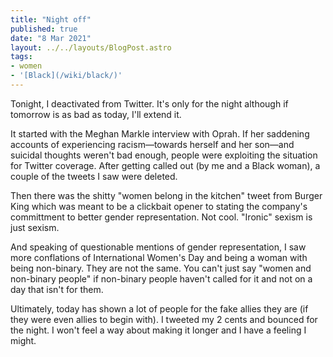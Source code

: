 ```yaml
---
title: "Night off"
published: true
date: "8 Mar 2021"
layout: ../../layouts/BlogPost.astro
tags:
- women
- '[Black](/wiki/black/)'
---
```


Tonight, I deactivated from Twitter. It's only for the night although if tomorrow is as bad as today, I'll extend it.

It started with the Meghan Markle interview with Oprah. If her saddening accounts of experiencing racism—towards herself and her son—and suicidal thoughts weren't bad enough, people were exploiting the situation for Twitter coverage. After getting called out (by me and a Black woman), a couple of the tweets I saw were deleted.

Then there was the shitty "women belong in the kitchen" tweet from Burger King which was meant to be a clickbait opener to stating the company's committment to better gender representation. Not cool. "Ironic" sexism is just sexism.

And speaking of questionable mentions of gender representation, I saw more conflations of International Women's Day and being a woman with being non-binary. They are not the same. You can't just say "women and non-binary people" if non-binary people haven't called for it and not on a day that isn't for them.

Ultimately, today has shown a lot of people for the fake allies they are (if they were even allies to begin with). I tweeted my 2 cents and bounced for the night. I won't feel a way about making it longer and I have a feeling I might.
